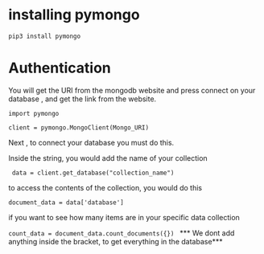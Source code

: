 # installing pymongo


`pip3 install pymongo`



# Authentication 
 You will get the URI from the mongodb website and press connect on your database , and get the link from the website.

```
import pymongo

client = pymongo.MongoClient(Mongo_URI)
```

Next , to connect your database you must do this.

Inside the string, you would add the name of your collection


` data = client.get_database("collection_name")`

to access the contents of the collection, you would do this

`document_data = data['database']`

if you want to see how many items are in your specific data collection

`count_data = document_data.count_documents({}) `
*** We dont add anything inside the bracket, to get everything in the database***